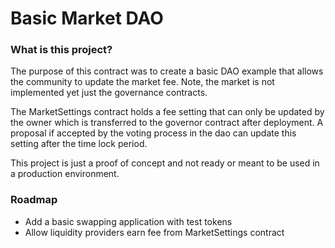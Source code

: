 # Basic Market DAO

### What is this project?

The purpose of this contract was to create a basic DAO example that allows the community to update the market fee. Note, the market is not implemented yet just the governance contracts.

The MarketSettings contract holds a fee setting that can only be updated by the owner which is transferred to the governor contract after deployment. A proposal if accepted by the voting process in the dao can update this setting after the time lock period.

This project is just a proof of concept and not ready or meant to be used in a production environment.

### Roadmap

- Add a basic swapping application with test tokens
- Allow liquidity providers earn fee from MarketSettings contract
